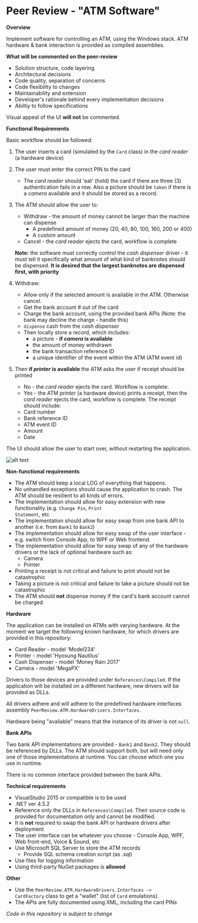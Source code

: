 # Peer Review - "ATM Software"

**Overview**

Implement software for controlling an ATM, using the Windows stack. ATM hardware & bank interaction is provided as compiled assemblies.

**What will be commented on the peer-review**

- Solution structure, code layering
- Architectural decisions
- Code quality, separation of concerns
- Code flexibility to changes
- Maintainability and extension
- Developer's rationale behind every implementation decisions
- Abiltiy to follow specifications

Visual appeal of the UI **will not** be commented.

**Functional Requirements**

Basic workflow should be followed:
1. The user inserts a card (simulated by the <code>Card</code> class) in the _card reader_ (a hardware device)
2. The user must enter the correct PIN to the card
   - The _card reader_ should 'eat' (hold) the card if there are three (3) authentication fails in a row. Also a picture should be <code>taken</code> if there is a _camera_ available and it should be stored as a record.
3. The ATM should allow the user to:
   - Withdraw - the amount of money cannot be larger than the machine can dispense
     - A predefined amount of money (20, 40, 80, 100, 160, 200 or 400)
     - A custom amount
   - Cancel - the _card reader_ ejects the card, workflow is complete
   
   **Note:** the software must correctly control the _cash dispenser_ driver - it must tell it specifically what amount of what kind of banknotes should be dispensed. **It is desired that the largest banknotes are dispensed first, with priority**
4. Withdraw:
   - Allow only if the selected amount is available in the ATM. Otherwise cancel.
   - Get the bank account # out of the card
   - Charge the bank account, using the provided bank APIs (Note: the bank may decline the charge - handle this)
   - <code>dispense</code> cash from the _cash dispenser_
   - Then locally store a record, which includes:
     - a picture - **if _camera_ is available**
     - the amount of money withdrawn
     - the bank transaction reference ID
     - a unique identifier of the event within the ATM (ATM event id) 
5. Then **if _printer_ is available** the ATM asks the user if receipt should be printed
   - No - the _card reader_ ejects the card. Workflow is complete.
   - Yes - the ATM _printer_ (a hardware device) prints a receipt, then the _card reader_ ejects the card, workflow is complete. The receipt should include:
    - Card number
    - Bank reference ID
    - ATM event ID
    - Amount
    - Date

The UI should allow the user to start over, without restarting the application.

![alt text](https://i.imgur.com/7dIfgGL.png)

**Non-functional requirements**

- The ATM should keep a local LOG of everything that happens.
- No unhandled exceptions should cause the application to crash. The ATM should be resilient to all kinds of errors.
- The implementation should allow for easy extension with new functionality (e.g. <code>Change Pin</code>, <code>Print Statement</code>, etc
- The implementation should allow for easy swap from one bank API to another (i.e. from <code>Bank1</code> to <code>Bank2</code>)
- The implementation should allow for easy swap of the user interface - e.g. switch from Console App, to WPF or Web frontend.
- The implementation should allow for easy swap of any of the hardware drivers or the lack of optional hardware such as:
   - Camera
   - Printer
- Printing a receipt is not critical and failure to print should not be catastrophic
- Taking a picture is not critical and failure to take a picture should not be catastrophic
- The ATM should **not** dispense money if the card's bank account cannot be charged


**Hardware**

The application can be installed on ATMs with varying hardware. At the moment we target the following known hardware, for which drivers are provided in this repository:
- Card Reader - model 'Model234'
- Printer - model 'Hyosung Nautilus'
- Cash Dispenser - model 'Money Rain 2017'
- Camera - model 'MegaPX'

Drivers to those devices are provided under <code>References\Compiled</code>. If the application will be installed on a different hardware, new drivers will be provided as DLLs.

All drivers adhere and will adhere to the predefined hardware interfaces assembly <code>PeerReview.ATM.HardwareDrivers.Interfaces</code>.

Hardware being "available" means that the instance of its driver is not <code>null</code>.
   
 **Bank APIs**
 
 Two bank API implementations are provided - <code>Bank1</code> and <code>Bank2</code>. They should be referenced by DLLs. The ATM should support both, but will need only one of those implementations at runtime. You can choose which one you use in runtime.
 
 There is no common interface provided between the bank APIs.

**Technical requirements**

- VisualStudio 2015 or compatible is to be used
- .NET ver 4.5.2
- Reference only the DLLs in <code>References\Compiled</code>. Their source code is provided for documentation only and cannot be modified.
- It is **not** required to swap the bank API or hardware drivers after deployment
- The user interface can be whatever you choose - Console App, WPF, Web front-end, Voice & Sound, etc
- Use Microsoft SQL Server to store the ATM records
   - Provide SQL schema creation script (as .sql)
- Use files for logging information
- Using third-party NuGet packages is **allowed**

**Other**

- Use the <code>PeerReview.ATM.HardwareDrivers.Interfaces -> CardFactory</code> class to get a "wallet" (list of <code>Card</code> emulations).
- The APIs are fully documented using XML, including the card PINs

_Code in this repository is subject to change_
